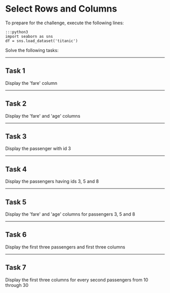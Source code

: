 
# Select Rows and Columns

To prepare for the challenge, execute the following lines:

    :::python3
    import seaborn as sns
    df = sns.load_dataset('titanic')

Solve the following tasks:


----

## Task 1
Display the 'fare' column

----

## Task 2
Display the 'fare' and 'age' columns

----

## Task 3
Display the passenger with id 3

----

## Task 4
Display the passengers having ids 3, 5 and 8

----

## Task 5
Display the 'fare' and 'age' columns for passengers 3, 5 and 8 

----

## Task 6
Display the first three passengers and first three columns

----

## Task 7
Display the first three columns for every second passengers from 10 through 30
